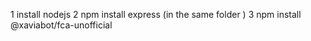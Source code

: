 1 install nodejs
2 npm install express (in the same folder )
3 npm install @xaviabot/fca-unofficial
